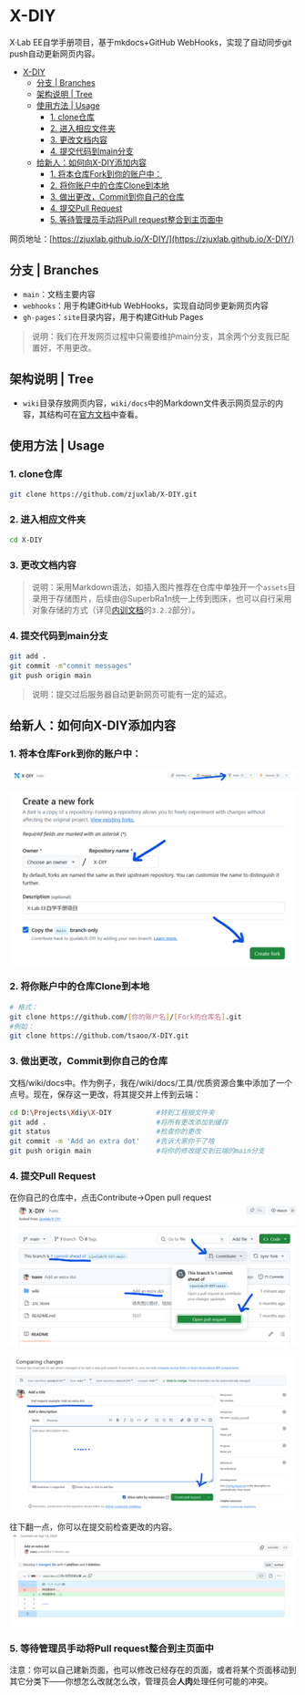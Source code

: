 # X-DIY
X·Lab EE自学手册项目，基于mkdocs+GitHub WebHooks，实现了自动同步git push自动更新网页内容。

- [X-DIY](#x-diy)
  - [分支 | Branches](#分支--branches)
  - [架构说明 | Tree](#架构说明--tree)
  - [使用方法 | Usage](#使用方法--usage)
    - [1. clone仓库](#1-clone仓库)
    - [2. 进入相应文件夹](#2-进入相应文件夹)
    - [3. 更改文档内容](#3-更改文档内容)
    - [4. 提交代码到main分支](#4-提交代码到main分支)
  - [给新人：如何向X-DIY添加内容](#给新人如何向x-diy添加内容)
    - [1. 将本仓库Fork到你的账户中：](#1-将本仓库fork到你的账户中)
    - [2. 将你账户中的仓库Clone到本地](#2-将你账户中的仓库clone到本地)
    - [3. 做出更改，Commit到你自己的仓库](#3-做出更改commit到你自己的仓库)
    - [4. 提交Pull Request](#4-提交pull-request)
    - [5. 等待管理员手动将Pull request整合到主页面中](#5-等待管理员手动将pull-request整合到主页面中)


网页地址：[https://zjuxlab.github.io/X-DIY/](https://zjuxlab.github.io/X-DIY/)
## 分支 | Branches
* `main`：文档主要内容
* `webhooks`：用于构建GitHub WebHooks，实现自动同步更新网页内容
* `gh-pages`：`site`目录内容，用于构建GitHub Pages

> 说明：我们在开发网页过程中只需要维护main分支，其余两个分支我已配置好，不用更改。
## 架构说明 | Tree
* `wiki`目录存放网页内容，`wiki/docs`中的Markdown文件表示网页显示的内容，其结构可在[官方文档](https://markdown-docs-zh.readthedocs.io/zh-cn/latest/)中查看。
## 使用方法 | Usage
### 1. clone仓库
```bash
git clone https://github.com/zjuxlab/X-DIY.git
```
### 2. 进入相应文件夹
```bash
cd X-DIY
```
### 3. 更改文档内容
> 说明：采用Markdown语法，如插入图片推荐在仓库中单独开一个`assets`目录用于存储图片，后续由@SuperbRa1n统一上传到图床，也可以自行采用对象存储的方式（详见[内训文档](https://xn4zlkzg4p.feishu.cn/docx/KqqidOcw4oiCKtxhLxjcO7PRnNe?from=from_copylink)的`3.2.2`部分）。
### 4. 提交代码到main分支
```bash
git add .
git commit -m"commit messages"
git push origin main
```

> 说明：提交过后服务器自动更新网页可能有一定的延迟。

## 给新人：如何向X-DIY添加内容

### 1. 将本仓库Fork到你的账户中：

![fork1](readme/fork1.png)

![fork2](readme/fork2.png)

### 2. 将你账户中的仓库Clone到本地
```sh
# 格式：
git clone https://github.com/[你的账户名]/[Fork的仓库名].git
#例如：
git clone https://github.com/tsaoo/X-DIY.git
```

### 3. 做出更改，Commit到你自己的仓库
文档/wiki/docs中。作为例子，我在/wiki/docs/工具/优质资源合集中添加了一个点号。现在，保存这一更改，将其提交并上传到云端：
```sh
cd D:\Projects\Xdiy\X-DIY           #转到工程根文件夹
git add .                           #将所有更改添加到缓存
git status                          #检查你的更改
git commit -m 'Add an extra dot'    #告诉大家你干了啥
git push origin main                #将你的修改提交到云端的main分支
```

### 4. 提交Pull Request
在你自己的仓库中，点击Contribute->Open pull request
![request1](readme/request1.png)

![request2](readme/request2.png)

往下翻一点，你可以在提交前检查更改的内容。
![request3](readme/request3.png)

### 5. 等待管理员手动将Pull request整合到主页面中
注意：你可以自己建新页面，也可以修改已经存在的页面，或者将某个页面移动到其它分类下——你想怎么改就怎么改，管理员会**人肉**处理任何可能的冲突。